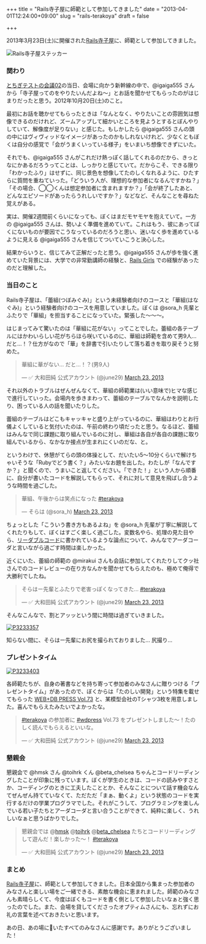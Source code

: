 +++
title = "Rails寺子屋に師範として参加してきました"
date = "2013-04-01T12:24:00+09:00"
slug = "rails-terakoya"
draft = false

+++

<p>2013年3月23日(土)に開催された<a href="http://rails.terakoya.io/" title="Rails寺子屋">Rails寺子屋</a>に、師範として参加してきました。</p>
<p><img src="http://distilleryimage9.s3.amazonaws.com/d791ac62939211e2a9cf22000aaa0a6f_7.jpg" alt="Rails寺子屋ステッカー"></p>
<h3>関わり</h3>
<p><a href="http://d.hatena.ne.jp/tochigitestnokaigi/20121020/1342628221" title="とちぎテストの会議02">とちぎテストの会議02</a>の当日、会場に向かう新幹線の中で、@igaiga555 さんから「寺子屋ってのをやりたいんだよね〜」とお話を聞かせてもらったのがはじまりだったと思う。2012年10月20日(土)のこと。</p>
<p>最初にお話を聴かせてもらったときは「なんとなく、やりたいことの雰囲気は想像できるのだけれど、ズームアップして細かいところを見ようとするとぼんやりしていて、解像度が足りない」と感じた。もしかしたら @igaiga555 さんの頭の中にはヴィヴィッドなイメージがあったのかもしれないけれど、少なくともぼくは自分の感覚で「会がうまくいっている様子」をいまいち想像できずにいた。</p>
<p>それでも、@igaiga555 さんがこれだけ熱っぽく話してくれるのだから、きっとなにかあるだろうってことは、しっかりと感じていて。だからこそ、できる限り「わかったふり」はせずに、同じ景色を想像してたのしくなれるように、ひたすらに質問を重ねていった。「どういう人が、理想的な参加者になるんですかね？」「その場合、◯◯くんは想定参加者に含まれますか？」「会が終了したあと、どんなエピソードがあったらうれしいですか？」などなど、そんなことを尋ねた覚えがある。</p>
<p>実は、開催2週間前くらいになっても、ぼくはまだモヤモヤを抱えていて。一方の @igaiga555 さんは、勢いよく準備を進めていて。これはもう、彼にあってぼくにないものが要因でこうなっているのだろうと思い、迷いなく歩を進めているように見える @igaiga555 さんを信じてついていこうと決心した。</p>
<p>結果からいうと、信じてみて正解だったと思う。@igaiga555 さんが歩を強く進めていた背景には、大学での非常勤講師の経験と、<a href="http://railsgirls.com/" title="Rails Girls">Rails Girls</a> での経験があったのだと理解した。</p>
<h3>当日のこと</h3>
<p>Rails寺子屋は、「蕾組(つぼみぐみ)」という未経験者向けのコースと「華組(はなぐみ)」という経験者向けのコースを用意していました。ぼくは @sora_h 先輩とふたりで「華組」を担当することになっていた。緊張した〜〜〜。</p>
<p>はじまってみて驚いたのは「華組に花がない」ってことでした。蕾組の各テーブルにはかわいらしい花がちらほら咲いているのに、華組は師範を含めて男9人… だと…！？仕方がなので「華」を辞書で引いたりして落ち着きを取り戻そうと努めた。</p>
<blockquote class="twitter-tweet">
<p>華組に華がない… だと…！？(男9人)</p>
<p>— ✅ 大和田純 公式アカウント (@june29) <a href="https://twitter.com/june29/status/315271826639032320">March 23, 2013</a></p></blockquote>
<p>それ以外のトラブルはぜんぜんなくて、華組の師範業は(いい意味で)ヒマな感じで進行していった。会場内を歩きまわって、蕾組のテーブルでなんかを説明したり、困っている人の話を聞いたりした。</p>
<p>蕾組のテーブルはどこもキャッキャと盛り上がっているのに、華組はわりとお行儀よくしていると気付いたのは、午前の終わり頃だったと思う。なるほど、蕾組はみんなで同じ課題に取り組んでいるのに対し、華組は各自が各自の課題に取り組んでいるから、なかなか接点が生まれにくいのだな、と。</p>
<p>というわけで、休憩がてらの頭の体操として、だいたい5〜10分くらいで解けちゃいそうな「Rubyでどう書く？」みたいなお題を出した。わたしが「なんですか？」と聞くので、うまいこと返してください。「できた！」という人から順番に、自分が書いたコードを解説してもらって、それに対して意見を飛ばし合うような時間を過ごした。</p>
<blockquote class="twitter-tweet">
<p>華組、午後からは笑点になった <a href="https://twitter.com/search/%23terakoya">#terakoya</a></p>
<p>— そらは (@sora_h) <a href="https://twitter.com/sora_h/status/315313580826308608">March 23, 2013</a></p></blockquote>
<p>ちょっとした「こういう書き方もあるよね」を @sora_h 先輩が丁寧に解説してくれたりもして、ぼくはすごく楽しく過ごした。変数名やら、処理の見た目やら、<a href="http://www.amazon.co.jp/dp/4873115655" title="Amazon.co.jp： リーダブルコード ―より良いコードを書くためのシンプルで実践的なテクニック (Theory in practice): Dustin Boswell, Trevor Foucher, 須藤 功平, 角 征典: 本">リーダブルコード</a>に書かれているような論点について、みんなでアーダコーダと言いながら過ごす時間は楽しかった。</p>
<p>近くにいた、蕾組の師範の @mirakui さんも会話に参加してくれたりしてクッ社さんでのコードレビューの在り方なんかを聞かせてもらえたのも、極めて俺得で大勝利でしたね。</p>
<blockquote class="twitter-tweet">
<p>そらはー先輩とふたりで老害っぽくなってきた… <a href="https://twitter.com/search/%23terakoya">#terakoya</a></p>
<p>— ✅ 大和田純 公式アカウント (@june29) <a href="https://twitter.com/june29/status/315290681855864833">March 23, 2013</a></p></blockquote>
<p>そんなこんなで、割とアッッという間に時間は過ぎていきました。</p>
<p><a href="http://www.flickr.com/photos/sora_h/8582577277/" title="P3233357 by sora_h, on Flickr"><img src="http://farm9.staticflickr.com/8368/8582577277_6b2611c9cb_z.jpg" alt="P3233357"></a></p>
<p>知らない間に、そらはー先輩にお尻を撮られておりました… 尻撮り…</p>
<h3>プレゼントタイム</h3>
<p><a href="http://www.flickr.com/photos/sora_h/8582586279/" title="P3233403 by sora_h, on Flickr"><img src="http://farm9.staticflickr.com/8385/8582586279_317f747382_z.jpg" alt="P3233403"></a></p>
<p>各師範たちが、自身の著書などを持ち寄って参加者のみなさんに贈りつける「プレゼントタイム」があったので、ぼくからは「たのしい開発」という特集を載せてもらった <a href="http://www.amazon.co.jp/dp/4774155071/" title="Amazon.co.jp： WEB+DB PRESS Vol.73: 設樂 洋爾, 白土 慧, 奥野 幹也, 佐藤 鉄平, 後藤 秀宣, mala, 中島 聡, 堤 智代, 森田 創, A-Listers, はまちや2, 大和田 純, 松田 明, 後藤 大輔, ひろせ まさあき, 小林 篤, 近藤 宇智朗, まかまか般若波羅蜜, Mr. O, WEB+DB PRESS編集部: 本">WEB+DB PRESS Vol.73</a> と、某模型会社のTシャツ3枚を用意しました。喜んでもらえたみたいでよかったな。</p>
<blockquote class="twitter-tweet">
<p><a href="https://twitter.com/search/%23terakoya">#terakoya</a> の参加者に <a href="https://twitter.com/search/%23wdpress">#wdpress</a> Vol.73 をプレゼントしました〜！たのしく読んでもらえるといいな。</p>
<p>— ✅ 大和田純 公式アカウント (@june29) <a href="https://twitter.com/june29/status/315406052197793792">March 23, 2013</a></p></blockquote>
<h3>懇親会</h3>
<p>懇親会で @hmsk さん @toihrk くん @beta_chelsea ちゃんとコードリーディングしたことが印象に残っています。ぼくが学生のときは、コードの読みやすさとか、コーディングのときに工夫したこととか、そんなことについて話す機会なんてぜんぜん持てていなくて、ただただ「まぁ、動くよ」という状態のコードを実行するだけの学業プログラマでした。それがこうして、プログラミングを楽しんでいる若い子たちとアーダコーダと言い合うことができて、純粋に楽しく、うれしいなぁと思うばかりでした。</p>
<blockquote class="twitter-tweet">
<p>懇親会では @<a href="https://twitter.com/hmsk">hmsk</a> @<a href="https://twitter.com/toihrk">toihrk</a> @<a href="https://twitter.com/beta_chelsea">beta_chelsea</a> たちとコードリーディングして遊んだ！楽しかった〜！ <a href="https://twitter.com/search/%23terakoya">#terakoya</a></p>
<p>— ✅ 大和田純 公式アカウント (@june29) <a href="https://twitter.com/june29/status/315470463553904640">March 23, 2013</a></p></blockquote>
<h3>まとめ</h3>
<p><a href="http://rails.terakoya.io/" title="Rails寺子屋">Rails寺子屋</a>に、師範として参加してきました。日本全国から集まった参加者のみなさんと楽しい場をご一緒できる、素敵な機会に恵まれました。師範のみなさんも素晴らしくて、今度はぼくもコードを書く側として参加したいなぁと強く思ったのでした。また、会場を貸してくださったオプティムさんにも、忘れずにお礼の言葉を述べておきたいと思います。</p>
<p>あの日、あの場にいたすべてのみなさんに感謝です。ありがとうございました！</p>
<p><script async="" src="//platform.twitter.com/widgets.js" charset="utf-8"></script></p>
